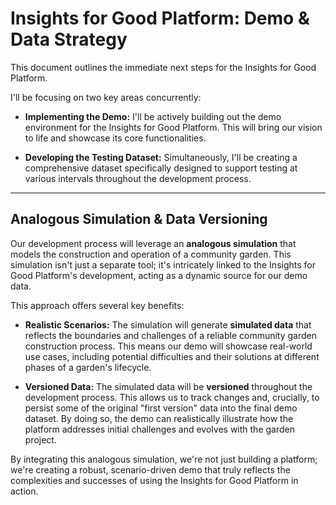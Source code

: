# Insights for Good Platform: Demo & Data Strategy

This document outlines the immediate next steps for the Insights for Good Platform.

I'll be focusing on two key areas concurrently:

* **Implementing the Demo:** I'll be actively building out the demo environment for the Insights for Good Platform. This will bring our vision to life and showcase its core functionalities.

* **Developing the Testing Dataset:** Simultaneously, I'll be creating a comprehensive dataset specifically designed to support testing at various intervals throughout the development process.

---

## Analogous Simulation & Data Versioning

Our development process will leverage an **analogous simulation** that models the construction and operation of a community garden. This simulation isn't just a separate tool; it's intricately linked to the Insights for Good Platform's development, acting as a dynamic source for our demo data.

This approach offers several key benefits:

* **Realistic Scenarios:** The simulation will generate **simulated data** that reflects the boundaries and challenges of a reliable community garden construction process. This means our demo will showcase real-world use cases, including potential difficulties and their solutions at different phases of a garden's lifecycle.

* **Versioned Data:** The simulated data will be **versioned** throughout the development process. This allows us to track changes and, crucially, to persist some of the original "first version" data into the final demo dataset. By doing so, the demo can realistically illustrate how the platform addresses initial challenges and evolves with the garden project.

By integrating this analogous simulation, we're not just building a platform; we're creating a robust, scenario-driven demo that truly reflects the complexities and successes of using the Insights for Good Platform in action.
